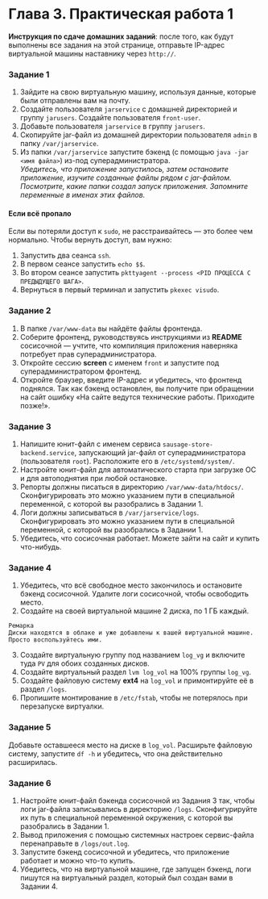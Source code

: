 # Глава 3. Практическая работа 1

**Инструкция по сдаче домашних заданий**: после того, как будут выполнены все задания на этой странице, отправьте IP-адрес виртуальной машины наставнику через `http://`.  

### **Задание 1**
1. Зайдите на свою виртуальную машину, используя данные, которые были отправлены вам на почту.
2. Создайте пользователя `jarservice` c домашней директорией и группу `jarusers`. Создайте пользователя `front-user`.
3. Добавьте пользователя `jarservice` в группу `jarusers`.
4. Скопируйте jar-файл из домашней директории пользователя `admin` в папку `/var/jarservice`.
5. Из папки `/var/jarservice` запустите бэкенд (с помощью `java -jar <имя файла>`) из-под суперадминистратора.  
*Убедитесь, что приложение запустилось, затем остановите приложение, изучите созданные файлы рядом с jar-файлом. Посмотрите, какие папки создал запуск приложения. Запомните переменные в именах этих файлов.*  
#### **Если всё пропало**
Если вы потеряли доступ к `sudo`, не расстраивайтесь — это более чем нормально. Чтобы вернуть доступ, вам нужно:
1. Запустить два сеанса `ssh`.
2. В первом сеансе запустить `echo $$`.
3. Во втором сеансе запустить `pkttyagent --process <PID ПРОЦЕССА С ПРЕДЫДУЩЕГО ШАГА>`.
4. Вернуться в первый терминал и запустить `pkexec visudo`.

### **Задание 2**
1. В папке `/var/www-data` вы найдёте файлы фронтенда.
2. Соберите фронтенд, руководствуясь инструкциями из **README** сосисочной — учтите, что компиляция приложения наверняка потребует прав суперадминистратора.
3. Откройте сессию **screen** с именем `front` и запустите под суперадминистратором фронтенд.
4. Откройте браузер, введите IP-адрес и убедитесь, что фронтенд поднялся. Так как бэкенд остановлен, вы получите при обращении на сайт ошибку «На сайте ведутся технические работы. Приходите позже!».

### **Задание 3**
1. Напишите юнит-файл с именем сервиса `sausage-store-backend.service`, запускающий jar-файл от суперадминистратора (пользователя `root`). Расположите его в `/etc/systemd/system/`.
2. Настройте юнит-файл для автоматического старта при загрузке ОС и для автоподнятия при любой остановке.
3. Репорты должны писаться в директорию `/var/www-data/htdocs/`. Сконфигурировать это можно указанием пути в специальной переменной, с которой вы разобрались в Задании 1.
4. Логи должны записываться в `/var/jarservice/logs`. Сконфигурировать это можно указанием пути в специальной переменной, с которой вы разобрались в Задании 1.
5. Убедитесь, что сосисочная работает. Можете зайти на сайт и купить что-нибудь.

### **Задание 4**
1. Убедитесь, что всё свободное место закончилось и остановите бэкенд сосисочной. Удалите логи сосисочной, чтобы освободить место.
2. Создайте на своей виртуальной машине 2 диска, по 1 ГБ каждый.

```
Ремарка
Диски находятся в облаке и уже добавлены к вашей виртуальной машине. Просто воспользуйтесь ими.
```
3. Создайте виртуальную группу под названием `log_vg` и включите туда `PV` для обоих созданных дисков.
4. Создайте виртуальный раздел `lvm log_vol` на 100% группы `log_vg`.
5. Создайте файловую систему **ext4** на `log_vol` и примонтируйте её в раздел `/logs`.
6. Пропишите монтирование в `/etc/fstab`, чтобы не потерялось при перезапуске виртуалки.


### **Задание 5**
Добавьте оставшееся место на диске в `log_vol`. Расширьте файловую систему, запустите `df -h` и убедитесь, что она действительно расширилась.


### **Задание 6**
1. Настройте юнит-файл бэкенда сосисочной из Задания 3 так, чтобы логи jar-файла записывались в директорию `/logs`. Сконфигурируйте их путь в специальной переменной окружения, с которой вы разобрались в Задании 1.
2. Вывод приложения с помощью системных настроек сервис-файла перенаправьте в `/logs/out.log`.
3. Запустите бэкенд сосисочной и убедитесь, что приложение работает и можно что-то купить.
4. Убедитесь, что на виртуальной машине, где запущен бэкенд, логи пишутся на виртуальный раздел, который был создан вами в Задании 4.
